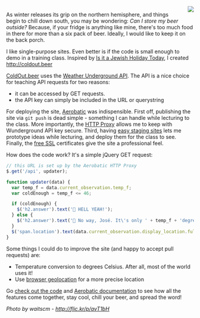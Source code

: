 <img src="//www.aerobatic.com/media/beers.jpg" style="max-width: 100%; margin-left: 1em; max-height: 15em; float:right">

As winter releases its grip on the northern hemisphere, and things begin to chill down south, you may be wondering: *Can I store my beer outside?* Because, if your fridge is anything like mine, there's too much food in there for  more than a six pack of beer. Ideally, I would like to keep it on the back porch.

I like single-purpose sites. Even better is if the code is small enough to demo in a training class. Inspired by [Is it a Jewish Holiday Today](http://www.isitajewishholidaytoday.com/), I created <a href="http://coldout.beer">http://coldout.beer</a>

[ColdOut.beer](http://coldout.beer) uses the [Weather Underground API](https://www.wunderground.com/weather/api/). The API is a nice choice for teaching API requests for two reasons:

- it can be accessed by GET requests.
- the API key can simply be included in the URL or querystring

For deploying the site, [Aerobatic](https://www.aerobatic.com) was indispensible.  First off, publishing the site via `git push` is dead simple - something I can handle while lecturing to the class. More importantly, the [HTTP Proxy](https://www.aerobatic.com/docs/http-proxy) allows me to keep with Wunderground API key secure.  Third, having [easy staging sites](https://www.aerobatic.com/docs/deployment-management) lets me prototype ideas  while lecturing, and deploy them for the class to see. Finally, the [free SSL](https://www.aerobatic.com/docs/custom-domains-ssl) certificates give the site a professional feel.

How does the code work? It's a simple jQuery GET request:

```javascript
// this URL is set up by the Aerobatic HTTP Proxy
$.get('/api', updater);

function updater(data) {  
  var temp_f = data.current_observation.temp_f;
  var coldEnough = temp_f <= 46;

  if (coldEnough) {
    $('h2.answer').text('🍺 HELL YEAH!');
  } else {
    $('h2.answer').text('🌴 No way, José. It\'s only ' + temp_f + 'degrees.');
  }
  $('span.location').text(data.current_observation.display_location.full)
}
```

Some things I could do to improve the site (and happy to accept pull requests) are:

  - Temperature conversion to degrees Celsius. After all, most of the world uses it!
  - Use [browser geolocation](https://developer.mozilla.org/en-US/docs/Web/API/Geolocation/Using_geolocation) for a more precise location

Go [check out the code](https://bitbucket.org/ivanoats/cold-enough-for-beer/) and [Aerobatic documentation](docs/getting-started) to see how all the features come together, stay cool, chill your beer, and spread the word!

*Photo by waitscm - http://flic.kr/p/avT1bH*